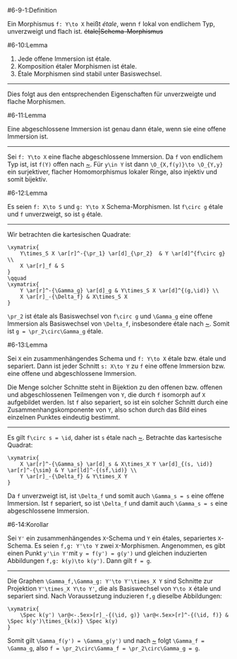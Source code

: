 #6-9-1:Definition

Ein Morphismus `f: Y\to X` heißt *étale*, wenn `f` lokal von endlichem Typ, unverzweigt und flach ist. ~~étale|Schema-Morphismus~~

#6-10:Lemma

1. Jede offene Immersion ist étale.
2. Komposition étaler Morphismen ist étale.
3. Étale Morphismen sind stabil unter Basiswechsel.

---

Dies folgt aus den entsprechenden Eigenschaften für unverzweigte und flache Morphismen.

#6-11:Lemma

Eine abgeschlossene Immersion ist genau dann étale, wenn sie eine offene Immersion ist.

---

Sei `f: Y\to X` eine flache abgeschlossene Immersion. Da `f` von endlichem Typ ist, ist `f(Y)` offen nach [~](#5-15). Für `y\in Y` ist dann `\O_{X,f(y)}\to \O_{Y,y}` ein surjektiver, flacher Homomorphismus lokaler Ringe, also injektiv und somit bijektiv.

#6-12:Lemma

Es seien `f: X\to S` und `g: Y\to X` Schema-Morphismen. Ist `f\circ g` étale und `f` unverzweigt, so ist `g` étale.

---

Wir betrachten die kartesischen Quadrate:

    \xymatrix{
        Y\times_S X \ar[r]^-{\pr_1} \ar[d]_{\pr_2}  & Y \ar[d]^{f\circ g} \\
        X \ar[r]_f & S
    }
    \qquad
    \xymatrix{
        Y \ar[r]^-{\Gamma_g} \ar[d]_g & Y\times_S X \ar[d]^{(g,\id)} \\
        X \ar[r]_-{\Delta_f} & X\times_S X
    }

`\pr_2` ist étale als Basiswechsel von `f\circ g` und `\Gamma_g` eine offene Immersion als Basiswechsel von `\Delta_f`, insbesondere étale nach [~](#6-10). Somit ist `g = \pr_2\circ\Gamma_g` étale.

#6-13:Lemma

Sei `X` ein zusammenhängendes Schema und `f: Y\to X` étale bzw. étale und separiert. Dann ist jeder Schnitt `s: X\to Y` zu `f` eine offene Immersion bzw. eine offene und abgeschlossene Immersion.

Die Menge solcher Schnitte steht in Bijektion zu den offenen bzw. offenen und abgeschlossenen Teilmengen von `Y`, die durch `f` isomorph auf `X` aufgebildet werden. Ist `f` also separiert, so ist ein solcher Schnitt durch eine Zusammenhangskomponente von `Y`, also schon durch das Bild eines einzelnen Punktes eindeutig bestimmt.

---

Es gilt `f\circ s = \id`, daher ist `s` étale nach [~](#6-12). Betrachte das kartesische Quadrat:

    \xymatrix{
        X \ar[r]^-{\Gamma_s} \ar[d]_s & X\times_X Y \ar[d]_{(s, \id)} \ar[r]^-{\sim} & Y \ar[ld]^-{(sf,\id)} \\
        Y \ar[r]_-{\Delta_f} & Y\times_X Y
    }

Da `f` unverzweigt ist, ist `\Delta_f` und somit auch `\Gamma_s = s` eine offene Immersion. Ist `f` separiert, so ist `\Delta_f` und damit auch `\Gamma_s = s` eine abgeschlossene Immersion.

#6-14:Korollar

Sei `Y'` ein zusammenhängendes `X`-Schema und `Y` ein étales, separiertes `X`-Schema. Es seien `f,g: Y'\to Y` zwei `X`-Morphismen. Angenommen, es gibt einen Punkt `y'\in Y'`mit `y = f(y') = g(y')` und gleichen induzierten Abbildungen `f,g: k(y)\to k(y')`. Dann gilt `f = g`.

---

Die Graphen `\Gamma_f,\Gamma_g: Y'\to Y'\times_X Y` sind Schnitte zur Projektion `Y'\times_X Y\to Y'`, die als Basiswechsel von `Y\to X` étale und separiert sind. Nach Voraussetzung induzieren `f,g` dieselbe Abbildungen:

    \xymatrix{
        \Spec k(y') \ar@<-.5ex>[r]_-{(\id, g)} \ar@<.5ex>[r]^-{(\id, f)} & \Spec k(y')\times_{k(x)} \Spec k(y)
    }

Somit gilt `\Gamma_f(y') = \Gamma_g(y')` und nach [~](#6-13) folgt `\Gamma_f = \Gamma_g`, also `f = \pr_2\circ\Gamma_f = \pr_2\circ\Gamma_g = g`.
